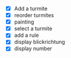 - [X] Add a turmite
- [X] reorder turmites
- [X] painting
- [X] select a turmite
- [X] add a rule
- [X] display blickrichtung
- [X] display number